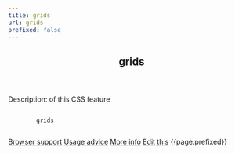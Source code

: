 ```yaml
---
title: grids
url: grids
prefixed: false
---
```


<article id="grids" class="feature prefix-{{page.prefixed}}">
	<header class="feature__header">
		<h2>grids</h2>
	</header>
	<p class="feature__description">
		Description: of this CSS feature
	</p>
	<pre class="feature__code"><code>
		grids
	</code></pre>
	<footer class="feature__footer">
		<a href="http://caniuse.com/grids">Browser support</a> 
		<a href="http://html5please.com/#grids">Usage advice</a> 
		<a href="http://www.css3files.com/grids">More info</a> 
		<a href="https://github.com/davidhund/shouldiprefix/blob/ghpages/_posts/{{page.title}}.md">Edit this</a> 
		<span class="feature__prefix">{{page.prefixed}}</span>
	</footer>
</article>
